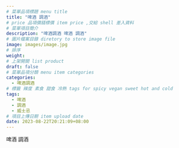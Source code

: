 ```yaml
---
# 菜單品項標題 menu title 
title: "啤酒 調酒"
# price 品項價錢標價 item price ,交給 shell 差入資料
# 菜單項目簡介 
description: "啤酒調酒 啤酒 調酒"
# 圖片檔案目錄 diretory to store image file
image: images/image.jpg
# 排序
weight: 
# 上架開關 list product 
draft: false
# 菜單品項分類 menu item categories 
categories:
  - 啤酒調酒 
# 標籤 辣度 素食 甜食 冷熱 tags for spicy vegan sweet hot and cold 
tags:
  - 啤酒
  - 調酒 
  - 威士忌
# 項目上傳日期 item upload date 
date: 2023-08-22T20:21:09+08:00
---
```


 啤酒 調酒
